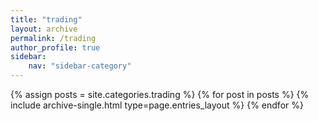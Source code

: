 ```yaml
---
title: "trading"
layout: archive
permalink: /trading
author_profile: true
sidebar:
    nav: "sidebar-category"
---
```

{% assign posts = site.categories.trading %}
{% for post in posts %} {% include archive-single.html type=page.entries_layout %} {% endfor %}
